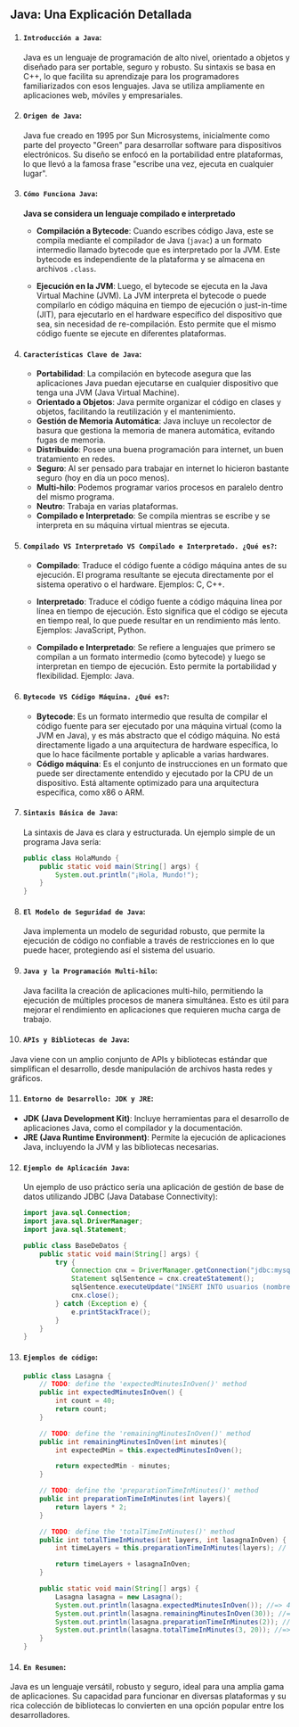 ## **Java: Una Explicación Detallada**

1. #### **`Introducción a Java`**:

   Java es un lenguaje de programación de alto nivel, orientado a objetos y diseñado para ser portable, seguro y robusto. Su sintaxis se basa en C++, lo que facilita su aprendizaje para los programadores familiarizados con esos lenguajes. Java se utiliza ampliamente en aplicaciones web, móviles y empresariales.

2. #### **`Origen de Java`**:

   Java fue creado en 1995 por Sun Microsystems, inicialmente como parte del proyecto "Green" para desarrollar software para dispositivos electrónicos. Su diseño se enfocó en la portabilidad entre plataformas, lo que llevó a la famosa frase "escribe una vez, ejecuta en cualquier lugar".

3. #### **`Cómo Funciona Java`**:

   **Java se considera un lenguaje compilado e interpretado**

   - **Compilación a Bytecode**: Cuando escribes código Java, este se compila mediante el compilador de Java (`javac`) a un formato intermedio llamado bytecode que es interpretado por la JVM. Este bytecode es independiente de la plataforma y se almacena en archivos `.class`.

   - **Ejecución en la JVM**: Luego, el bytecode se ejecuta en la Java Virtual Machine (JVM). La JVM interpreta el bytecode o puede compilarlo en código máquina en tiempo de ejecución o just-in-time (JIT), para ejecutarlo en el hardware específico del dispositivo que sea, sin necesidad de re-compilación. Esto permite que el mismo código fuente se ejecute en diferentes plataformas.

4. #### **`Características Clave de Java`**:

   - **Portabilidad**: La compilación en bytecode asegura que las aplicaciones Java puedan ejecutarse en cualquier dispositivo que tenga una JVM (Java Virtual Machine).
   - **Orientado a Objetos**: Java permite organizar el código en clases y objetos, facilitando la reutilización y el mantenimiento.
   - **Gestión de Memoria Automática**: Java incluye un recolector de basura que gestiona la memoria de manera automática, evitando fugas de memoria.
   - **Distribuido**: Posee una buena programación para internet, un buen tratamiento en redes.
   - **Seguro**: Al ser pensado para trabajar en internet lo hicieron bastante seguro (hoy en día un poco menos).
   - **Multi-hilo**: Podemos programar varios procesos en paralelo dentro del mismo programa.
   - **Neutro**: Trabaja en varias plataformas.
   - **Compilado e Interpretado**: Se compila mientras se escribe y se interpreta en su máquina virtual mientras se ejecuta.

5. #### **`Compilado VS Interpretado VS Compilado e Interpretado. ¿Qué es?`**:

   - **Compilado**: Traduce el código fuente a código máquina antes de su ejecución. El programa resultante se ejecuta directamente por el sistema operativo o el hardware. Ejemplos: C, C++.

   - **Interpretado**: Traduce el código fuente a código máquina línea por línea en tiempo de ejecución. Esto significa que el código se ejecuta en tiempo real, lo que puede resultar en un rendimiento más lento. Ejemplos: JavaScript, Python.

   - **Compilado e Interpretado**: Se refiere a lenguajes que primero se compilan a un formato intermedio (como bytecode) y luego se interpretan en tiempo de ejecución. Esto permite la portabilidad y flexibilidad. Ejemplo: Java.

6. #### **`Bytecode VS Código Máquina. ¿Qué es?`**:

   - **Bytecode**: Es un formato intermedio que resulta de compilar el código fuente para ser ejecutado por una máquina virtual (como la JVM en Java), y es más abstracto que el código máquina. No está directamente ligado a una arquitectura de hardware específica, lo que lo hace fácilmente portable y aplicable a varias hardwares.
   - **Código máquina**: Es el conjunto de instrucciones en un formato que puede ser directamente entendido y ejecutado por la CPU de un dispositivo. Está altamente optimizado para una arquitectura específica, como x86 o ARM.

7. #### **`Sintaxis Básica de Java`**:

   La sintaxis de Java es clara y estructurada. Un ejemplo simple de un programa Java sería:

   ```java
   public class HolaMundo {
       public static void main(String[] args) {
           System.out.println("¡Hola, Mundo!");
       }
   }
   ```

8. #### **`El Modelo de Seguridad de Java`**:

   Java implementa un modelo de seguridad robusto, que permite la ejecución de código no confiable a través de restricciones en lo que puede hacer, protegiendo así el sistema del usuario.

9. #### **`Java y la Programación Multi-hilo`**:

   Java facilita la creación de aplicaciones multi-hilo, permitiendo la ejecución de múltiples procesos de manera simultánea. Esto es útil para mejorar el rendimiento en aplicaciones que requieren mucha carga de trabajo.

10. #### **`APIs y Bibliotecas de Java`**:

   Java viene con un amplio conjunto de APIs y bibliotecas estándar que simplifican el desarrollo, desde manipulación de archivos hasta redes y gráficos.

11. #### **`Entorno de Desarrollo: JDK y JRE`**:

   - **JDK (Java Development Kit)**: Incluye herramientas para el desarrollo de aplicaciones Java, como el compilador y la documentación.
   - **JRE (Java Runtime Environment)**: Permite la ejecución de aplicaciones Java, incluyendo la JVM y las bibliotecas necesarias.

12. #### **`Ejemplo de Aplicación Java`**:

    Un ejemplo de uso práctico sería una aplicación de gestión de base de datos utilizando JDBC (Java Database Connectivity):

    ```java
    import java.sql.Connection;
    import java.sql.DriverManager;
    import java.sql.Statement;

    public class BaseDeDatos {
        public static void main(String[] args) {
            try {
                Connection cnx = DriverManager.getConnection("jdbc:mysql://localhost:3306/mi_base_de_datos", "usuario", "contraseña");
                Statement sqlSentence = cnx.createStatement();
                sqlSentence.executeUpdate("INSERT INTO usuarios (nombre) VALUES ('Juan')");
                cnx.close();
            } catch (Exception e) {
                e.printStackTrace();
            }
        }
    }
    ```

13. #### **`Ejemplos de código`**:

    ```java
    public class Lasagna {
        // TODO: define the 'expectedMinutesInOven()' method
        public int expectedMinutesInOven() {
            int count = 40;
            return count;
        }

        // TODO: define the 'remainingMinutesInOven()' method
        public int remainingMinutesInOven(int minutes){
            int expectedMin = this.expectedMinutesInOven();

            return expectedMin - minutes;
        }

        // TODO: define the 'preparationTimeInMinutes()' method
        public int preparationTimeInMinutes(int layers){
            return layers * 2;
        }

        // TODO: define the 'totalTimeInMinutes()' method
        public int totalTimeInMinutes(int layers, int lasagnaInOven) {
            int timeLayers = this.preparationTimeInMinutes(layers); // *2

            return timeLayers + lasagnaInOven;
        }

        public static void main(String[] args) {
            Lasagna lasagna = new Lasagna();
            System.out.println(lasagna.expectedMinutesInOven()); //=> 40
            System.out.println(lasagna.remainingMinutesInOven(30)); //=> 10
            System.out.println(lasagna.preparationTimeInMinutes(2)); //=> 4
            System.out.println(lasagna.totalTimeInMinutes(3, 20)); //=> 26
        }
    }
    ```

14. #### **`En Resumen`**:

   Java es un lenguaje versátil, robusto y seguro, ideal para una amplia gama de aplicaciones. Su capacidad para funcionar en diversas plataformas y su rica colección de bibliotecas lo convierten en una opción popular entre los desarrolladores.
